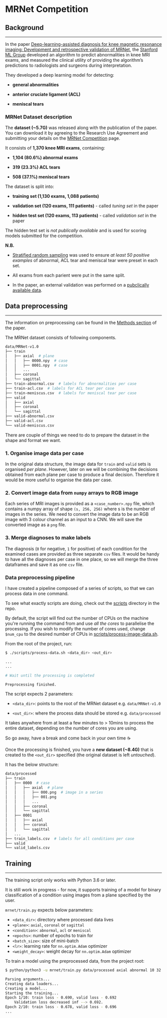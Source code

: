 # MRNet Competition

## Background

---

In the paper [Deep-learning-assisted diagnosis for knee magnetic resonance imaging: Development and retrospective validation of MRNet](https://journals.plos.org/plosmedicine/article?id=10.1371/journal.pmed.1002699), the [Stanford ML Group](https://stanfordmlgroup.github.io/) developed an algorithm to predict abnormalities in knee MRI exams, and measured the clinical utility of providing the algorithm’s predictions to radiologists and surgeons during interpretation.

They developed a deep learning model for detecting:

- **general abnormalities**

- **anterior cruciate ligament (ACL)**

- **meniscal tears**

### MRNet Dataset description

The **dataset (~5.7G)** was released along with the publication of the paper. You can download it by agreeing to the Research Use Agreement and submitting your details on the [MRNet Competition](https://stanfordmlgroup.github.io/competitions/mrnet/) page.

It consists of **1,370 knee MRI exams**, containing:

- **1,104 (80.6%) abnormal exams**

- **319 (23.3%) ACL tears**

- **508 (37.1%) meniscal tears**

The dataset is split into:

- **training set (1,130 exams, 1,088 patients)**

- **validation set (120 exams, 111 patients)** - called _tuning set_ in the paper

- **hidden test set (120 exams, 113 patients)** - called _validation set_ in the paper

The hidden test set is _not publically available_ and is used for scoring models submitted for the competition.

**N.B.**

- [Stratified random sampling](https://en.wikipedia.org/wiki/Stratified_sampling) was used to ensure _at least 50 positive examples_ of abnormal, ACL tear and meniscal tear were preset in each set.

- All exams from each parient were put in the same split.

- In the paper, an external validation was performed on a [pubclically available data](http://www.riteh.uniri.hr/~istajduh/projects/kneeMRI/).

## Data preprocessing

---

The information on preprocessing can be found in the [Methods section](https://journals.plos.org/plosmedicine/article?id=10.1371/journal.pmed.1002699#sec008) of the paper.

The MRNet dataset consists of following components.

```bash
data/MRNet-v1.0
├── train
│   ├── axial  # plane
│   │   ├── 0000.npy  # case
│   │   ├── 0001.npy  # case
│   │   ...
│   ├── coronal
│   └── sagittal
├── train-abnormal.csv  # labels for abnormalities per case
├── train-acl.csv  # labels for ACL tear per case
├── train-meniscus.csv  # labels for meniscal tear per case
├── valid
│   ├── axial
│   ├── coronal
│   └── sagittal
├── valid-abnormal.csv
├── valid-acl.csv
└── valid-meniscus.csv
```

There are couple of things we need to do to prepare the dataset in the shape and format we want.

### 1. Organise image data per case

In the original data structure, the image data for `train` and `valid` sets is organised _per plane_. However, later on we will be combining the decisions obtained from each plane per case to produce a final decision. Therefore it would be more useful to organise the data per case.

### 2. Convert image data from `numpy` arrays to RGB image

Each series of MRI images is provided as a `<case_number>.npy` file, which contains a numpy array of shape `(s, 256, 256)` where s is the number of images in the series. We need to convert the image data to be an RGB image with 3 colour channel as an input to a CNN. We will save the converted image as a `png` file.

### 3. Merge diagnoses to make labels

The diagnosis (`0` for negative, `1` for positive) of each condition for the examined cases are provided as three separate `csv` files. It would be handy to have all the diagnoses per case in one place, so we will merge the three dataframes and save it as one `csv` file.

### Data preprocessing pipeline

I have created a pipeline composed of a series of scripts, so that we can process data in one command.

To see what exactly scripts are doing, check out the [scripts](./scripts) directory in the repo.

By default, the script will find out the number of CPUs on the machine you're running the command from and use _all the cores_ to parallelise the processing. If you wish to modify the number of cores used, change `$num_cpu` to the desired number of CPUs in [scripts/process-image-data.sh](./scripts/process-image-data.sh).

From the root of the project, run:

```bash
$ ./scripts/process-data.sh <data_dir> <out_dir>

...
...

# Wait until the processing is completed

Preprocessing finished.
```

The script expects 2 parameters:

- `<data_dir>`: points to the root of the MRNet dataset e.g. `data/MRNet-v1.0`

- `<out_dir>`: where the process data should be stored e.g. `data/processed`

It takes anywhere from at least a few minutes to > 10mins to process the entire dataset, depending on the number of cores you are using.

So go away, have a break and come back in your own time ☕

Once the processing is finished, you have a **new dataset (~8.4G)** that is created to the `<out_dir>` specified (the original dataset is left _untouched_).

It has the below structure:

```bash
data/processed
├── train
│   ├── 0000  # case
│   │   ├── axial  # plane
│   │   │   ├── 000.png  # image in a series
│   │   │   ├── 001.png
│   │   │   ...
│   │   ├── coronal
│   │   └── sagittal
│   ├── 0001
│   │   ├── axial
│   │   ├── coronal
│   │   └── sagittal
│   ...
├── train_labels.csv  # labels for all conditions per case
├── valid
└── valid_labels.csv
```

## Training

---

The training script only works with Python 3.6 or later.

It is still work in progress - for now, it supports training of a model for binary classification of a condition using images from a plane specified by the user.

`mrnet/train.py` expects below parameters:

- `<data_dir>`: directory where processed data lives
- `<plane>`: `axial`, `coronal` or `sagittal`
- `<condition>`: `abnormal`, `acl` or `meniscal`
- `<epochs>`: number of epochs to train for
- `<batch_size>`: size of mini-batch
- `<lr>`: learning rate for `nn.optim.Adam` optimizer
- `<weight_decay>`: weight decay for `nn.optim.Adam` optimizer

To train a model using the preprocessed data, from the project root:

```bash
$ python/python3 -u mrnet/train.py data/processed axial abnormal 10 32 0.0001 0.01

Parsing arguments...
Creating data loaders...
Creating a model...
Starting the training...
Epoch 1/10: train loss - 0.690, valid loss - 0.692
    Validation loss decreased inf --> 0.692.
Epoch 2/10: train loss - 0.678, valid loss - 0.696
...
```
